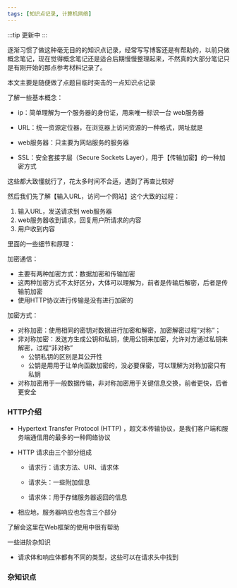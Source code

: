 ```yaml
---
tags: [知识点记录, 计算机网络]
---
```


:::tip
更新中
:::


逐渐习惯了做这种毫无目的的知识点记录，经常写写博客还是有帮助的，以前只做概念笔记，现在觉得概念笔记还是适合后期慢慢整理起来，不然真的大部分笔记只是有刚开始的那点参考材料记录了。



本文主要是随便做了点题目临时突击的一点知识点记录



了解一些基本概念：

- ip：简单理解为一个服务器的身份证，用来唯一标识一台 web服务器
- URL：统一资源定位器，在浏览器上访问资源的一种格式，网址就是
- web服务器：只主要为网站服务的服务器



- SSL：安全套接字层（Secure Sockets Layer），用于【传输加密】的一种加密方式







这些都大致懂就行了，花太多时间不合适，遇到了再查比较好





然后我们先了解【输入URL，访问一个网站】这个大致的过程：

1. 输入URL，发送请求到 web服务器
2. web服务器收到请求，回复用户所请求的内容
3. 用户收到内容



里面的一些细节和原理：



加密通信：

- 主要有两种加密方式：数据加密和传输加密
- 这两种加密方式不太好区分，大体可以理解为，前者是传输后解密，后者是传输前加密
- 使用HTTP协议进行传输是没有进行加密的



加密方式：

- 对称加密：使用相同的密钥对数据进行加密和解密，加密解密过程“对称”；
- 非对称加密：发送方生成公钥和私钥，使用公钥来加密，允许对方通过私钥来解密，过程“非对称”
  - 公钥私钥的区别是其公开性
  - 公钥是用用于让单向函数加密的，没必要保密，可以理解为对称加密只有私钥
- 对称加密用于一般数据传输，非对称加密用于关键信息交换，前者更快，后者更安全



### HTTP介绍

- Hypertext Transfer Protocol (HTTP) ，超文本传输协议，是我们客户端和服务端通信用的最多的一种网络协议

- HTTP 请求由三个部分组成
  - 请求行：请求方法、URI、请求体
  
  - 请求头：一些附加信息
  
  - 请求体：用于存储服务器返回的信息
  
    
  
- 相应地，服务器响应也包含三个部分



了解会这里在Web框架的使用中很有帮助

一些进阶杂知识

- 请求体和响应体都有不同的类型，这些可以在请求头中找到



### 杂知识点

